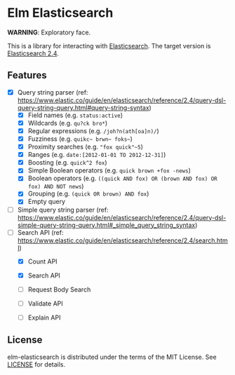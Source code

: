# Elm Elasticsearch

**WARNING**: Exploratory face.


This is a library for interacting with
[Elasticsearch](https://www.elastic.co/products/elasticsearch).  The target
version is [Elasticsearch
2.4](https://www.elastic.co/guide/en/elasticsearch/reference/2.4/index.html).


## Features

* [x] Query string parser (ref: https://www.elastic.co/guide/en/elasticsearch/reference/2.4/query-dsl-query-string-query.html#query-string-syntax)
  * [x] Field names (e.g. `status:active`)
  * [x] Wildcards (e.g. `qu?ck bro*`)
  * [x] Regular expressions (e.g. `/joh?n(ath[oa]n)/`)
  * [x] Fuzziness (e.g. `quikc~ brwn~ foks~`)
  * [x] Proximity searches (e.g. `"fox quick"~5`)
  * [x] Ranges (e.g. `date:[2012-01-01 TO 2012-12-31]`)
  * [x] Boosting (e.g. `quick^2 fox`)
  * [x] Simple Boolean operators (e.g. `quick brown +fox -news`)
  * [x] Boolean operators (e.g. `((quick AND fox) OR (brown AND fox) OR fox) AND NOT news`)
  * [x] Grouping (e.g. `(quick OR brown) AND fox`)
  * [x] Empty query
* [ ] Simple query string parser (ref: https://www.elastic.co/guide/en/elasticsearch/reference/2.4/query-dsl-simple-query-string-query.html#_simple_query_string_syntax)
* [ ] Search API (ref: https://www.elastic.co/guide/en/elasticsearch/reference/2.4/search.html)
  * [x] Count API
  * [x] Search API
  * [ ] Request Body Search
  * [ ] Validate API
  * [ ] Explain API


## License

elm-elasticsearch is distributed under the terms of the MIT License. See
[LICENSE](LICENSE) for details.
